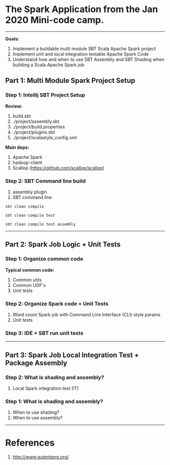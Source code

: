 # The Spark Application from the Jan 2020 Mini-code camp.
---
**Goals:**
1.  Implement a buildable multi module SBT Scala Apache Spark project
2.  Implement unit and local integration testable Apache Spark Code
3.  Understand how and when to use SBT Assembly and SBT Shading when building a Scala Apache Spark job

## Part 1: Multi Module Spark Project Setup
### Step 1:  Intellij SBT Project Setup
**Review:**
1.  build.sbt
2.  ./project/assembly.sbt
3.  ./project/build.properties
4.  ./project/plugins.sbt
5.  ./project/scalastyle_config.xml

**Main deps:**
1.  Apache Spark
2.  hadoop-client
3.  Scallop (https://github.com/scallop/scallop)
### Step 2:  SBT Command line build
1.  assembly plugin
2.  SBT command line

```shell script
sbt clean compile 

sbt clean compile test

sbt clean compile test assembly
```

---

## Part 2: Spark Job Logic + Unit Tests
### Step 1:  Organize common code
**Typical common code:**
1.  Common utils
2.  Common UDF's
3.  Unit tests
### Step 2:  Organize Spark code + Unit Tests
1.  Word count Spark job with Command Line Interface (CLI) style params
2.  Unit tests

### Step 3:  IDE + SBT run unit tests
---

## Part 3: Spark Job Local Integration Test + Package Assembly
### Step 2: What is shading and assembly?
1.  Local Spark integration test (IT)

### Step 1: What is shading and assembly?
1.  When to use shading?
2.  When to use assembly?

---

# References
1.  http://www.gutenberg.org/







